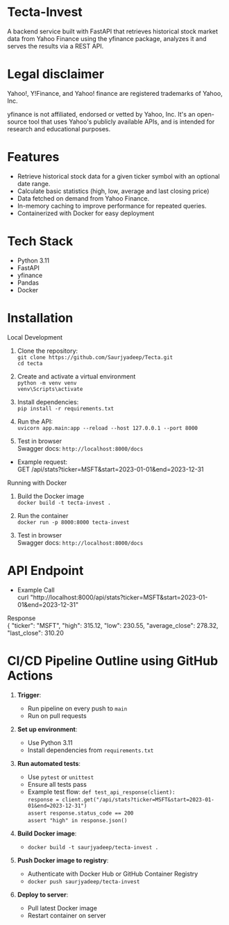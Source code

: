 # Tecta-Invest
A backend service built with FastAPI that retrieves historical stock market data from Yahoo Finance using the yfinance package, analyzes it and serves the results via a REST API.

# Legal disclaimer

Yahoo!, Y!Finance, and Yahoo! finance are registered trademarks of Yahoo, Inc.

yfinance is not affiliated, endorsed or vetted by Yahoo, Inc. It's an open-source tool that uses Yahoo's publicly available APIs, and is intended for research and educational purposes.

# Features

- Retrieve historical stock data for a given ticker symbol with an optional date range.
- Calculate basic statistics (high, low, average and last closing price)
- Data fetched on demand from Yahoo Finance.
- In-memory caching to improve performance for repeated queries.
- Containerized with Docker for easy deployment

# Tech Stack
- Python 3.11
- FastAPI
- yfinance
- Pandas
- Docker

# Installation

Local Development

1. Clone the repository:  
`git clone https://github.com/Saurjyadeep/Tecta.git`  
`cd tecta`

2. Create and activate a virtual environment  
`python -m venv venv`  
`venv\Scripts\activate`

3. Install dependencies:  
`pip install -r requirements.txt`

4. Run the API:      
`uvicorn app.main:app --reload --host 127.0.0.1 --port 8000`

5. Test in browser  
Swagger docs: `http://localhost:8000/docs`

- Example request:  
GET /api/stats?ticker=MSFT&start=2023-01-01&end=2023-12-31


Running with Docker
1. Build the Docker image  
`docker build -t tecta-invest .`

2. Run the container  
`docker run -p 8000:8000 tecta-invest`

3. Test in browser  
Swagger docs: `http://localhost:8000/docs`

# API Endpoint 
- Example
Call  
curl "http://localhost:8000/api/stats?ticker=MSFT&start=2023-01-01&end=2023-12-31"  

Response  
{
  "ticker": "MSFT",
  "high": 315.12,
  "low": 230.55,
  "average_close": 278.32,
  "last_close": 310.20


# CI/CD Pipeline Outline using GitHub Actions

1. **Trigger**:
   - Run pipeline on every push to `main`
   - Run on pull requests

2. **Set up environment**:
   - Use Python 3.11
   - Install dependencies from `requirements.txt`

3. **Run automated tests**:
   - Use `pytest` or `unittest`
   - Ensure all tests pass
   - Example test flow:
    `def test_api_response(client):`  
        `response = client.get("/api/stats?ticker=MSFT&start=2023-01-01&end=2023-12-31")`  
        `assert response.status_code == 200`  
        `assert "high" in response.json()`

4. **Build Docker image**:
   - `docker build -t saurjyadeep/tecta-invest .`

5. **Push Docker image to registry**:
   - Authenticate with Docker Hub or GitHub Container Registry
   - `docker push saurjyadeep/tecta-invest`

6. **Deploy to server**:
   - Pull latest Docker image
   - Restart container on server

